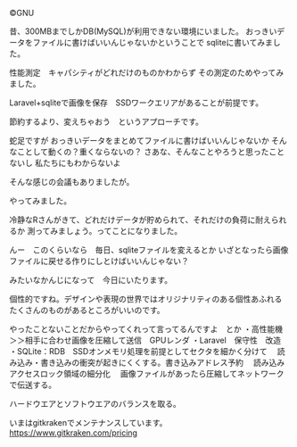 ©GNU

昔、300MBまでしかDB(MySQL)が利用できない環境にいました。
おっきいデータをファイルに書けばいいんじゃないかということで
sqliteに書いてみました。

性能測定　キャパシティがどれだけのものかわからず
その測定のためやってみました。

Laravel+sqliteで画像を保存　SSDワークエリアがあることが前提です。

節約するより、変えちゃおう　というアプローチです。

蛇足ですが
おっきいデータをまとめてファイルに書けばいいんじゃないか
そんなことして動くの？重くならないの？
さあな、そんなことやろうと思ったことないし
私たちにもわからないよ

そんな感じの会議もありましたが。

やってみました。

冷静なRさんがきて、どれだけデータが貯められて、それだけの負荷に耐えられるか
測ってみましょう。ってことになりました。

んー　このくらいなら　毎日、sqliteファイルを変えるとか
いざとなったら画像ファイルに戻せる作りにしとけばいいんじゃない？

みたいなかんじになって　今日にいたります。

個性的ですね。デザインや表現の世界ではオリジナリティのある個性あふれる
たくさんのものがあるところがいいのです。

やったことないことだからやってくれって言ってるんですよ　とか
・高性能機＞＞相手に合わせ画像を圧縮して送信　GPUレンダ
・Laravel　保守性　改造
・SQLite：RDB　SSDオンメモリ処理を前提としてセクタを細かく分けて
　読み込み・書き込みの衝突が起きにくくする。書き込みアドレス予約
　読み込みアクセスロック領域の細分化
　画像ファイルがあったら圧縮してネットワークで伝送する。

ハードウエアとソフトウエアのバランスを取る。


いまはgitkrakenでメンテナンスしています。
https://www.gitkraken.com/pricing
